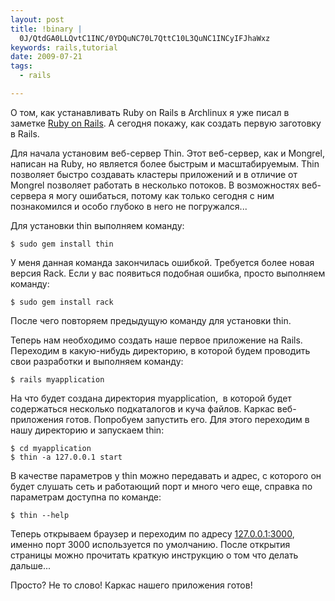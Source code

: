```yaml
--- 
layout: post
title: !binary |
  0J/QtdGA0LLQvtC1INC/0YDQuNC70L7QttC10L3QuNC1INCyIFJhaWxz
keywords: rails,tutorial
date: 2009-07-21
tags:
  - rails

---
```

О том, как устанавливать Ruby on Rails в Archlinux я уже писал в заметке <a href="/2009/07/15/ruby-on-rails/">Ruby on Rails</a>. А сегодня покажу, как создать первую заготовку в Rails.

Для начала установим веб-сервер Thin. Этот веб-сервер, как и Mongrel, написан на Ruby, но является более быстрым и масштабируемым. Thin позволяет быстро создавать кластеры приложений и в отличие от Mongrel позволяет работать в несколько потоков. В возможностях веб-сервера я могу ошибаться, потому как только сегодня с ним познакомился и особо глубоко в него не погружался...

Для установки thin выполняем команду:

    $ sudo gem install thin

У меня данная команда закончилась ошибкой. Требуется более новая версия Raсk. Если у вас появиться подобная ошибка, просто выполняем команду:

    $ sudo gem install rack

После чего повторяем предыдущую команду для установки thin.

Теперь нам необходимо создать наше первое приложение на Rails. Переходим в какую-нибудь директорию, в которой будем проводить свои разработки и выполняем команду:

    $ rails myapplication

На что будет создана директория myapplication,  в которой будет содержаться несколько подкаталогов и куча файлов. Каркас веб-приложения готов. Попробуем запустить его. Для этого переходим в нашу директорию и запускаем thin:

    $ cd myapplication
    $ thin -a 127.0.0.1 start

В качестве параметров у thin можно передавать и адрес, с которого он будет слушать сеть и работающий порт и много чего еще, справка по параметрам доступна по команде:

    $ thin --help

Теперь открываем браузер и переходим по адресу <a href="http://127.0.0.1:3000">127.0.0.1:3000</a>, именно порт 3000 используется по умолчанию. После открытия страницы можно прочитать краткую инструкцию о том что делать дальше...

Просто? Не то слово! Каркас нашего приложения готов!
